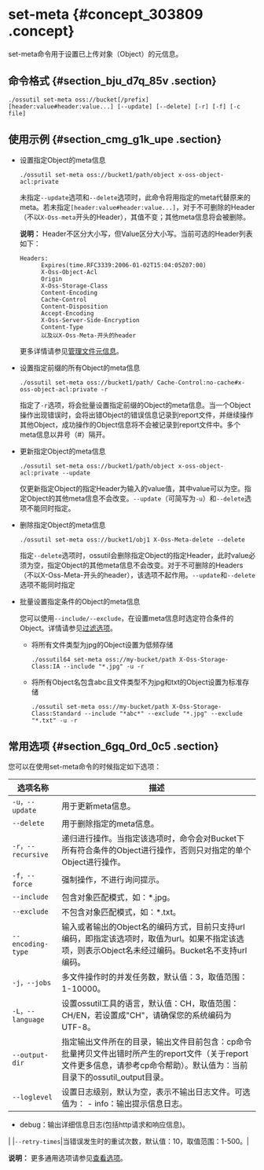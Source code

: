 # set-meta {#concept_303809 .concept}

set-meta命令用于设置已上传对象（Object）的元信息。

## 命令格式 {#section_bju_d7q_85v .section}

``` {#codeblock_94n_tx2_m5g}
./ossutil set-meta oss://bucket[/prefix] [header:value#header:value...] [--update] [--delete] [-r] [-f] [-c file]
```

## 使用示例 {#section_cmg_g1k_upe .section}

-   设置指定Object的meta信息

    ``` {#codeblock_oth_e60_oec}
    ./ossutil set-meta oss://bucket1/path/object x-oss-object-acl:private 
    ```

    未指定`--update`选项和`--delete`选项时，此命令将用指定的meta代替原来的meta。若未指定`[header:value#header:value...]`，对于不可删除的Header（不以`X-Oss-meta`开头的Header），其值不变；其他meta信息将会被删除。

    **说明：** Header不区分大小写，但Value区分大小写。当前可选的Header列表如下：

    ``` {#codeblock_zjm_eln_3ti}
    Headers:
          Expires(time.RFC3339:2006-01-02T15:04:05Z07:00)
          X-Oss-Object-Acl
          Origin
          X-Oss-Storage-Class
          Content-Encoding
          Cache-Control
          Content-Disposition
          Accept-Encoding
          X-Oss-Server-Side-Encryption
          Content-Type
          以及以X-Oss-Meta-开头的header
    ```

    更多详情请参见[管理文件元信息](../../../../cn.zh-CN/开发指南/管理文件/管理文件元信息.md#)。

-   设置指定前缀的所有Object的meta信息

    ``` {#codeblock_rup_31r_dh6}
    ./ossutil set-meta oss://bucket1/path/ Cache-Control:no-cache#x-oss-object-acl:private -r                             
    ```

    指定了`-r`选项，将会批量设置指定前缀的Object的meta信息。当一个Object操作出现错误时，会将出错Object的错误信息记录到report文件，并继续操作其他Object，成功操作的Object信息将不会被记录到report文件中。多个meta信息以井号（\#）隔开。

-   更新指定Object的meta信息

    ``` {#codeblock_quu_i12_zp6}
    ./ossutil set-meta oss://bucket1/path/object x-oss-object-acl:private --update
    ```

    仅更新指定Object的指定Header为输入的value值，其中value可以为空。指定Object的其他meta信息不会改变。`--update`（可简写为`-u`）和`--delete`选项不能同时指定。

-   删除指定Object的meta信息

    ``` {#codeblock_txu_5mk_r7s}
    ./ossutil set-meta oss://bucket1/obj1 X-Oss-Meta-delete --delete
    ```

    指定`--delete`选项时，ossutil会删除指定Object的指定Header，此时value必须为空，指定Object的其他meta信息不会改变。对于不可删除的Headers（不以X-Oss-Meta-开头的header），该选项不起作用。`--update`和`--delete`选项不能同时指定

-   批量设置指定条件的Object的meta信息

    您可以使用`--include/--exclude`，在设置meta信息时选定符合条件的Object。详情请参见[过滤选项](cn.zh-CN/常用工具/命令行工具ossutil/常用命令/cp.md#li_1ff_wwf_29y)。

    -   将所有文件类型为jpg的Object设置为低频存储

        ``` {#codeblock_ang_n1m_trb}
        ./ossutil64 set-meta oss://my-bucket/path X-Oss-Storage-Class:IA --include "*.jpg" -u -r                                        
        ```

    -   将所有Object名包含abc且文件类型不为jpg和txt的Object设置为标准存储

        ``` {#codeblock_ugv_nwy_f5l}
        ./ossutil set-meta oss://my-bucket/path X-Oss-Storage-Class:Standard --include "*abc*" --exclude "*.jpg" --exclude "*.txt" -u -r
        ```


## 常用选项 {#section_6gq_0rd_0c5 .section}

您可以在使用set-meta命令的时候指定如下选项：

|选项名称|描述|
|----|--|
|`-u，--update`|用于更新meta信息。|
|`--delete`|用于删除指定的meta信息。|
|`-r，--recursive`|递归进行操作。当指定该选项时，命令会对Bucket下所有符合条件的Object进行操作，否则只对指定的单个Object进行操作。|
|`-f，--force`|强制操作，不进行询问提示。|
|`--include`|包含对象匹配模式，如：\*.jpg。|
|`--exclude`|不包含对象匹配模式，如：\*.txt。|
|`--encoding-type`|输入或者输出的Object名的编码方式，目前只支持url编码，即指定该选项时，取值为url。如果不指定该选项，则表示Object名未经过编码。Bucket名不支持url编码。|
|`-j，--jobs`|多文件操作时的并发任务数，默认值：3，取值范围：1-10000。|
|`-L，--language`|设置ossutil工具的语言，默认值：CH，取值范围：CH/EN，若设置成"CH"，请确保您的系统编码为UTF-8。|
|`--output-dir`|指定输出文件所在的目录，输出文件目前包含：cp命令批量拷贝文件出错时所产生的report文件（关于report文件更多信息，请参考cp命令帮助）。默认值为：当前目录下的ossutil\_output目录。|
|`--loglevel`|设置日志级别，默认为空，表示不输出日志文件。可选值为： -   info：输出提示信息日志。
-   debug：输出详细信息日志\(包括http请求和响应信息\)。

 |
|`--retry-times`|当错误发生时的重试次数，默认值：10，取值范围：1-500。|

**说明：** 更多通用选项请参见[查看选项](cn.zh-CN/常用工具/命令行工具ossutil/查看选项.md#)。

